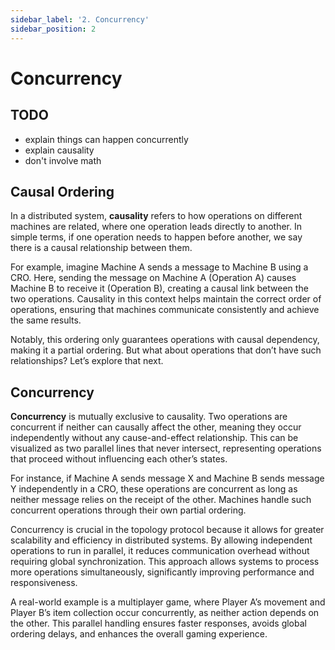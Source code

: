 ```yaml
---
sidebar_label: '2. Concurrency'
sidebar_position: 2
---
```


# Concurrency

## TODO
- explain things can happen concurrently
- explain causality
- don't involve math

## Causal Ordering

In a distributed system, **causality** refers to how operations 
on different machines are related, where one operation 
leads directly to another. In simple terms, if one operation 
needs to happen before another, we say there is a causal 
relationship between them.

For example, imagine Machine A sends a message to Machine B 
using a CRO. Here, sending the message on Machine A (Operation A) 
causes Machine B to receive it (Operation B), creating a causal 
link between the two operations. Causality in this context helps 
maintain the correct order of operations, ensuring that machines 
communicate consistently and achieve the same results. 

Notably, this ordering only guarantees operations with causal 
dependency, making it a partial ordering. But what about operations 
that don’t have such relationships? Let’s explore that next.

## Concurrency

**Concurrency** is mutually exclusive to causality. Two operations 
are concurrent if neither can causally affect the other, meaning 
they occur independently without any cause-and-effect relationship. 
This can be visualized as two parallel lines that never intersect, 
representing operations that proceed without influencing 
each other’s states.

For instance, if Machine A sends message X and Machine B sends 
message Y independently in a CRO, these operations are concurrent 
as long as neither message relies on the receipt of the other. 
Machines handle such concurrent operations through their own 
partial ordering.

Concurrency is crucial in the topology protocol because it allows 
for greater scalability and efficiency in distributed systems. 
By allowing independent operations to run in parallel, it reduces 
communication overhead without requiring global synchronization. 
This approach allows systems to process more operations 
simultaneously, significantly improving performance 
and responsiveness.

A real-world example is a multiplayer game, where Player A’s 
movement and Player B’s item collection occur concurrently, 
as neither action depends on the other. This parallel handling 
ensures faster responses, avoids global ordering delays, 
and enhances the overall gaming experience.
